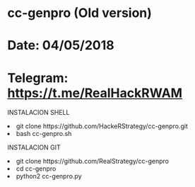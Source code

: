 # cc-genpro (Old version)
# Date: 04/05/2018
# Telegram: https://t.me/RealHackRWAM

<p>INSTALACION SHELL<p>

<li>git clone https://github.com/HackeRStrategy/cc-genpro.git </li>
<li>bash cc-genpro.sh </li>

<p>INSTALACION GIT <p>

<li>git clone https://github.com/RealStrategy/cc-genpro </li>
<li>cd cc-genpro </li>
<li>python2 cc-genpro.py </li>
